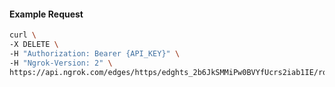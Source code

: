 <!-- Code generated for API Clients. DO NOT EDIT. -->

#### Example Request

```bash
curl \
-X DELETE \
-H "Authorization: Bearer {API_KEY}" \
-H "Ngrok-Version: 2" \
https://api.ngrok.com/edges/https/edghts_2b6JkSMMiPw0BVYfUcrs2iab1IE/routes/edghtsrt_2b6JkQRd15OQQ1xQHC3IXXJ0my6/saml
```
